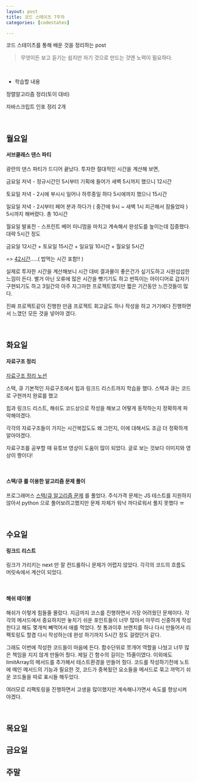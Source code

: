 ```yaml
---
layout: post
title: 코드 스테이츠 7주차
categories: [codestates]

---
```


코드 스테이츠를 통해 배운 것을 정리하는 post

> 무엇이든 보고 듣기는 쉽지만
> 자기 것으로 만드는 것엔 노력이 필요하다.

<br>

- 학습할 내용

정렬알고리즘 정리(토이 대비)

자바스크립트 인포 정리 2개

<br>

## 월요일

#### 서브클래스 댄스 파티

광란의 댄스 파티가 드디어 끝났다. 투자한 절대적인 시간을 계산해 보면,

금요일 저녁 - 정규시간인 5시부터 기획에 들어가 새벽 5시까지 했으니 12시간

토요일 저녁 - 2시에 부시시 일어나 하루종일 하다 5시에까지 했으니 15시간

일요일 저녁 - 2시부터 페어 분과 하다가 ( 중간에 9시 ~ 새벽 1시 피곤해서 잠들었따 ) 5시까지 해버렸다. 총 10시간

월요일 발표전 - 스프린트 베어 미니멈을 마치고 계속해서 완성도를 높이는데 집중했다. 대략 5시간 정도 

금요일 12시간 + 토요일 15시간 + 일요일 10시간 + 월요일 5시간

=> <u>42시간</u>.....( 밥먹는 시간 포함!! )

실제로 투자한 시간을 계산해보니 시간 대비 결과물이 좋은건가 싶기도하고 시원섭섭한 느낌이 든다. 별거 아닌 오류에 많은 시간을 뺏기기도 하고 번뜩이는 아이디어로 갑자기 구현되기도 하고 3일간의 아주 자그마한 프로젝트였지만 짧은 기간동안 느낀것들이 많다.

진짜 프로젝트같이 진행한 만큼 프로젝트 회고글도 하나 작성을 하고 거기에다 진행하면서 느꼈던 모든 것을 넣어야 겠다.

<br>

## 화요일

#### 자료구조 정리

[자료구조 정리 노션](https://www.notion.so/Data-Structure-Part1-5d0ae56c27ee438ea1dbe03b7ba41dde)

스택, 큐 기본적인 자료구조에서 힙과 링크드 리스트까지 학습을 했다. 스택과 큐는 코드로 구현까지 완료를 했고

힙과 링크드 리스트, 해쉬도 코드상으로 작성을 해보고 어떻게 동작하는지 정확하게 파악해야겠다.

각각의 자료구조들이 가지는 시간복잡도도 왜 그런지, 이에 대해서도 조금 더 정확하게 알아야겠다.

자료구조를 공부할 때 유튜브 영상이 도움이 많이 되었다. 글로 보는 것보다 이미지와 영상이 짱이다!

<br>

#### 스택/큐 를 이용한 알고리즘 문제 풀이

프로그래머스 [스택/큐 알고리즘 문제](https://programmers.co.kr/learn/courses/30/parts/12081) 를 풀었다. 주식가격 문제는 JS 테스트를 지원하지 않아서 python 으로 풀어보려고했지만 문제 자체가 워낙 까다로워서 풀지 못했다 ㅠ

<br>

## 수요일

#### 링크드 리스트

링크가 가리키는 next 만 잘 컨드롤하니 문제가 어렵지 않았다. 각각의 코드의 흐름도 머릿속에서 계산이 되었다.

<br>

#### 해쉬 테이블

해쉬가 이렇게 힘들줄 몰랐다. 지금까지 코스를 진행하면서 가장 어려웠던 문제이다. 각각의 메서드에서 중요하지만 놓치기 쉬운 포인트들이 너무 많아서 아무리 신중하게 작성한다고 해도 몇개씩 빼먹어서 애를 먹었다. 첫 통과이후 브랜치를 하나 다시 만들어서 리팩토링도 할겸 다시 작성하는데 완성 하기까지 5시간 정도 걸렸던거 같다.

그래도 이번에 작성한 코드들이 마음에 든다. 함수단위로 쪼개어 역할을 나눴고 너무 많은 책임을 지지 않게 만들어 줬다. 제일 긴 함수의 길이는 15줄이였다. 이외에도 limitArray의 메서드를 추가해서 테스트환경을 만들어 줬다. 코드를 작성하기전에 노트에 메인 메서드의 기능과 필요한 것, 코드가 중복됬던 요소들을 메서드로 묶고 까먹기 쉬운 코드들을 따로 표시들 해두었다.

여러모로 리팩토링을 진행하면서 고생을 많이했지만 계속해나가면서 속도를 향상시켜야겠다.

<br>

## 목요일



## 금요일



## 주말

